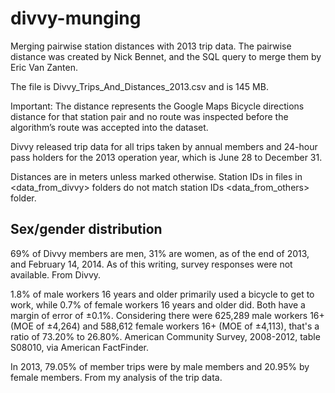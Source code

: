 divvy-munging
=============

Merging pairwise station distances with 2013 trip data. The pairwise distance was created by Nick Bennet, and the SQL query to merge them by Eric Van Zanten. 

The file is Divvy_Trips_And_Distances_2013.csv and is 145 MB.

Important: The distance represents the Google Maps Bicycle directions distance for that station pair and no route was inspected before the algorithm’s route was accepted into the dataset. 

Divvy released trip data for all trips taken by annual members and 24-hour pass holders for the 2013 operation year, which is June 28 to December 31. 

Distances are in meters unless marked otherwise. 
Station IDs in files in <data_from_divvy> folders do not match station IDs <data_from_others> folder. 

## Sex/gender distribution
69% of Divvy members are men, 31% are women, as of the end of 2013, and February 14, 2014. As of this writing, survey responses were not available. From Divvy. 

1.8% of male workers 16 years and older primarily used a bicycle to get to work, while 0.7% of female workers 16 years and older did. Both have a margin of error of ±0.1%. Considering there were 625,289 male workers 16+ (MOE of ±4,264) and 588,612 female workers 16+ (MOE of ±4,113), that's a ratio of 73.20% to 26.80%. American Community Survey, 2008-2012, table S08010, via American FactFinder.

In 2013, 79.05% of member trips were by male members and 20.95% by female members. From my analysis of the trip data. 